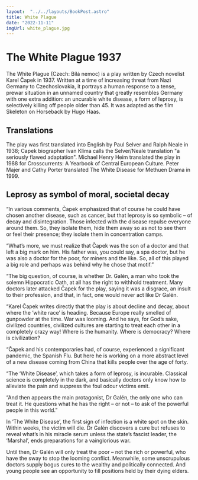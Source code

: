 ```yaml
---
layout:  "../../layouts/BookPost.astro" 
title: White Plague
date: "2022-11-11"
imgUrl: white_plague.jpg
---
```


# The White Plague 1937
The White Plague (Czech: Bílá nemoc) is a play written by Czech novelist Karel Čapek in 1937. Written at a time of increasing threat from Nazi Germany to Czechoslovakia, it portrays a human response to a tense, prewar situation in an unnamed country that greatly resembles Germany with one extra addition: an uncurable white disease, a form of leprosy, is selectively killing off people older than 45. It was adapted as the film Skeleton on Horseback by Hugo Haas.

## Translations
The play was first translated into English by Paul Selver and Ralph Neale in 1938; Capek biographer Ivan Klíma calls the Selver/Neale translation "a seriously flawed adaptation". Michael Henry Heim translated the play in 1988 for Crosscurrents: A Yearbook of Central European Culture. Peter Majer and Cathy Porter translated The White Disease for Methuen Drama in 1999.


## Leprosy as symbol of moral, societal decay
“In various comments, Čapek emphasized that of course he could have chosen another disease, such as cancer, but that leprosy is so symbolic – of decay and disintegration. Those infected with the disease repulse everyone around them. So, they isolate them, hide them away so as not to see them or feel their presence; they isolate them in concentration camps.

“What’s more, we must realize that Čapek was the son of a doctor and that left a big mark on him. His father was, you could say, a spa doctor, but he was also a doctor for the poor, for miners and the like. So, all of this played a big role and perhaps was behind why he chose that motif.”

“The big question, of course, is whether Dr. Galén, a man who took the solemn Hippocratic Oath, at all has the right to withhold treatment. Many doctors later attacked Čapek for the play, saying it was a disgrace, an insult to their profession, and that, in fact, one would never act like Dr Galén.

“Karel Čapek writes directly that the play is about decline and decay, about where the ‘white race’ is heading. Because Europe really smelled of gunpowder at the time. War was looming. And he says, for God’s sake, civilized countries, civilized cultures are starting to treat each other in a completely crazy way! Where is the humanity. Where is democracy? Where is civilization?

“Čapek and his contemporaries had, of course, experienced a significant pandemic, the Spanish Flu. But here he is working on a more abstract level of a new disease coming from China that kills people over the age of forty.

“The ‘White Disease’, which takes a form of leprosy, is incurable. Classical science is completely in the dark, and basically doctors only know how to alleviate the pain and suppress the foul odour victims emit.

“And then appears the main protagonist, Dr Galén, the only one who can treat it. He questions what he has the right – or not – to ask of the powerful people in this world.”

In ‘The White Disease’, the first sign of infection is a white spot on the skin. Within weeks, the victim will die. Dr Galén discovers a cure but refuses to reveal what’s in his miracle serum unless the state’s fascist leader, the ‘Marshal’, ends preparations for a vainglorious war.

Until then, Dr Galén will only treat the poor – not the rich or powerful, who have the sway to stop the looming conflict. Meanwhile, some unscrupulous doctors supply bogus cures to the wealthy and politically connected. And young people see an opportunity to fill positions held by their dying elders.